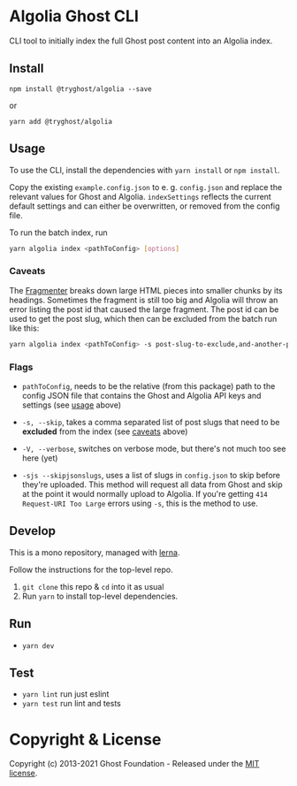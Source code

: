 # Algolia Ghost CLI

CLI tool to initially index the full Ghost post content into an Algolia index.

## Install

`npm install @tryghost/algolia --save`

or

`yarn add @tryghost/algolia`


## Usage

To use the CLI, install the dependencies with `yarn install` or `npm install`.

Copy the existing `example.config.json` to e. g. `config.json` and replace the relevant values for Ghost and Algolia.
`indexSettings` reflects the current default settings and can either be overwritten, or removed from the config file.

To run the batch index, run

```bash
yarn algolia index <pathToConfig> [options]
```

### Caveats

The [Fragmenter](https://github.com/TryGhost/algolia/tree/master/packages/algolia-fragmenter) breaks down large HTML pieces into smaller chunks by its headings. Sometimes the fragment is still too big and Algolia will throw an error listing the post id that caused the large fragment. The post id can be used to get the post slug, which then can be excluded from the batch run like this:

```bash
yarn algolia index <pathToConfig> -s post-slug-to-exclude,and-another-post-slug-to-exclude
```

### Flags

- `pathToConfig`, needs to be the relative (from this package) path to the config JSON file that contains the Ghost and Algolia API keys and settings (see [usage](#usage) above)

- `-s, --skip`, takes a comma separated list of post slugs that need to be **excluded** from the index (see [caveats](#caveats) above)

- `-V, --verbose`, switches on verbose mode, but there's not much too see here (yet)

- `-sjs --skipjsonslugs`, uses a list of slugs in `config.json` to skip before they're uploaded. This method will request all data from Ghost and skip at the point it would normally upload to Algolia. If you're getting `414 Request-URI Too Large` errors using `-s`, this is the method to use.

## Develop

This is a mono repository, managed with [lerna](https://lernajs.io/).

Follow the instructions for the top-level repo.
1. `git clone` this repo & `cd` into it as usual
2. Run `yarn` to install top-level dependencies.


## Run

- `yarn dev`


## Test

- `yarn lint` run just eslint
- `yarn test` run lint and tests




# Copyright & License

Copyright (c) 2013-2021 Ghost Foundation - Released under the [MIT license](LICENSE).
